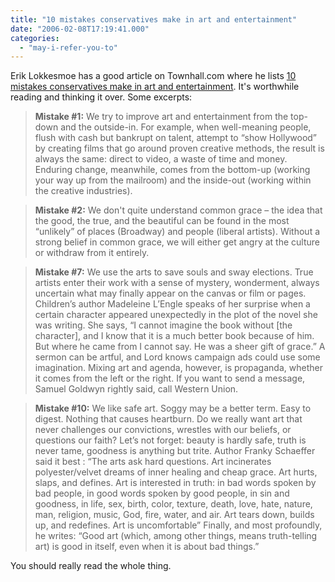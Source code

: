 ```yaml
---
title: "10 mistakes conservatives make in art and entertainment"
date: "2006-02-08T17:19:41.000"
categories: 
  - "may-i-refer-you-to"
---
```


Erik Lokkesmoe has a good article on Townhall.com where he lists [10 mistakes conservatives make in art and entertainment](http://www.townhall.com/opinion/books_entertainment/be_columns/ErikLokkesmoe/2006/02/07/185351.html). It's worthwhile reading and thinking it over. Some excerpts:

> **Mistake #1:** We try to improve art and entertainment from the top-down and the outside-in. For example, when well-meaning people, flush with cash but bankrupt on talent, attempt to “show Hollywood” by creating films that go around proven creative methods, the result is always the same: direct to video, a waste of time and money. Enduring change, meanwhile, comes from the bottom-up (working your way up from the mailroom) and the inside-out (working within the creative industries).

> **Mistake #2:** We don't quite understand common grace – the idea that the good, the true, and the beautiful can be found in the most “unlikely” of places (Broadway) and people (liberal artists). Without a strong belief in common grace, we will either get angry at the culture or withdraw from it entirely.

> **Mistake #7:** We use the arts to save souls and sway elections. True artists enter their work with a sense of mystery, wonderment, always uncertain what may finally appear on the canvas or film or pages. Children’s author Madeleine L’Engle speaks of her surprise when a certain character appeared unexpectedly in the plot of the novel she was writing. She says, “I cannot imagine the book without \[the character\], and I know that it is a much better book because of him. But where he came from I cannot say. He was a sheer gift of grace.” A sermon can be artful, and Lord knows campaign ads could use some imagination. Mixing art and agenda, however, is propaganda, whether it comes from the left or the right. If you want to send a message, Samuel Goldwyn rightly said, call Western Union.

> **Mistake #10:** We like safe art. Soggy may be a better term. Easy to digest. Nothing that causes heartburn. Do we really want art that never challenges our convictions, wrestles with our beliefs, or questions our faith? Let’s not forget: beauty is hardly safe, truth is never tame, goodness is anything but trite. Author Franky Schaeffer said it best : “The arts ask hard questions. Art incinerates polyester/velvet dreams of inner healing and cheap grace. Art hurts, slaps, and defines. Art is interested in truth: in bad words spoken by bad people, in good words spoken by good people, in sin and goodness, in life, sex, birth, color, texture, death, love, hate, nature, man, religion, music, God, fire, water, and air. Art tears down, builds up, and redefines. Art is uncomfortable” Finally, and most profoundly, he writes: “Good art (which, among other things, means truth-telling art) is good in itself, even when it is about bad things.”

You should really read the whole thing.
